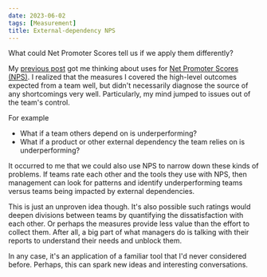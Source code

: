```yaml
---
date: 2023-06-02
tags: [Measurement]
title: External-dependency NPS
---
```


What could Net Promoter Scores tell us if we apply them differently?
<!--more-->

My [previous post](../posts/2023/2023-08-20-Seeding-standards-and-measuring-outcomes.md) got me thinking about uses for [Net Promoter Scores (NPS)](https://en.wikipedia.org/wiki/Net_promoter_score). I realized that the measures I covered the high-level outcomes expected from a team well, but didn't necessarily diagnose the source of any shortcomings very well. Particularly, my mind jumped to issues out of the team's control.

For example
- What if a team others depend on is underperforming?
- What if a product or other external dependency the team relies on is underperforming?

It occurred to me that we could also use NPS to narrow down these kinds of problems.
If teams rate each other and the tools they use with NPS, then management can look for patterns and identify underperforming teams versus teams being impacted by external dependencies.

This is just an unproven idea though. It's also possible such ratings would deepen divisions between teams by quantifying the dissatisfaction with each other. Or perhaps the measures provide less value than the effort to collect them. After all, a big part of what managers do is talking with their reports to understand their needs and unblock them.

In any case, it's an application of a familiar tool that I'd never considered before.
Perhaps, this can spark new ideas and interesting conversations.
